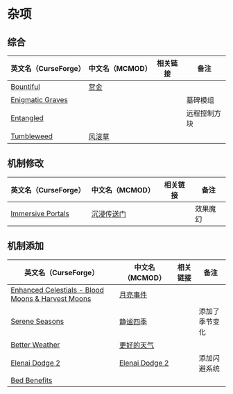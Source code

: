 # 杂项

## 综合

| 英文名（CurseForge）                                                              | 中文名（MCMOD）                                | 相关链接 | 备注         |
| --------------------------------------------------------------------------------- | ---------------------------------------------- | -------- | ------------ |
| [Bountiful](https://www.curseforge.com/minecraft/mc-mods/bountiful)               | [赏金](https://www.mcmod.cn/class/2657.html)   |          |              |
| [Enigmatic Graves](https://www.curseforge.com/minecraft/mc-mods/enigmatic-graves) |                                                |          | 墓碑模组     |
| [Entangled](https://www.curseforge.com/minecraft/mc-mods/entangled)               |                                                |          | 远程控制方块 |
| [Tumbleweed](https://www.curseforge.com/minecraft/mc-mods/tumbleweed)             | [风滚草](https://www.mcmod.cn/class/1880.html) |          |              |

## 机制修改

| 英文名（CurseForge）                                                                          | 中文名（MCMOD）                                    | 相关链接 | 备注     |
| --------------------------------------------------------------------------------------------- | -------------------------------------------------- | -------- | -------- |
| [Immersive Portals](https://www.curseforge.com/minecraft/mc-mods/immersive-portals-for-forge) | [沉浸传送门](https://www.mcmod.cn/class/2410.html) |          | 效果魔幻 |

## 机制添加

| 英文名（CurseForge）                                                                                                  | 中文名（MCMOD）                                        | 相关链接 | 备注           |
| --------------------------------------------------------------------------------------------------------------------- | ------------------------------------------------------ | -------- | -------------- |
| [Enhanced Celestials - Blood Moons & Harvest Moons](https://www.curseforge.com/minecraft/mc-mods/enhanced-celestials) | [月亮事件](https://www.mcmod.cn/class/3452.html)       |          |                |
| [Serene Seasons](https://www.curseforge.com/minecraft/mc-mods/serene-seasons)                                         | [静谧四季](https://www.mcmod.cn/class/1132.html)       |          | 添加了季节变化 |
| [Better Weather](https://www.curseforge.com/minecraft/mc-mods/better-weather)                                         | [更好的天气](https://www.mcmod.cn/class/3522.html)     |          |                |
| [Elenai Dodge 2](https://www.curseforge.com/minecraft/mc-mods/elenai-dodge-2)                                         | [Elenai Dodge 2](https://www.mcmod.cn/class/3835.html) |          | 添加闪避系统   |
| [Bed Benefits](https://www.curseforge.com/minecraft/mc-mods/bed-benefits)                                             |                                                        |          |                |
